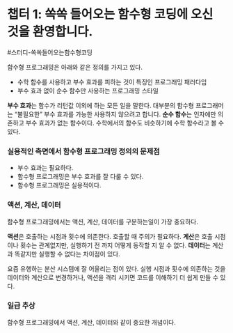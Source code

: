 # 챕터 1: 쏙쏙 들어오는 함수형 코딩에 오신 것을 환영합니다.

#스터디-쏙쏙들어오는함수형코딩

함수형 프로그래밍은 아래와 같은 정의를 가지고 있다.

- 수학 함수를 사용하고 부수 효과를 피하는 것이 특징인 프로그래밍 패러다임
- 부수 효과 없이 순수 함수만 사용하는 프로그래밍 스타일

**부수 효과**는 함수가 리턴값 이외에 하는 모든 일을 말한다. 대부분의 함수형 프로그래머는 “불필요한” 부수 효과를 가능한 사용하지 않으려고 합니다. **순수 함수**는 인자에만 의존하고 부수 효과가 없는 함수이다. 수학에서의 함수도 비슷하기에 수학 함수라고 볼 수 있다.

### 실용적인 측면에서 함수형 프로그래밍 정의의 문제점

- 부수 효과는 필요하다.
- 함수형 프로그래밍은 부수 효과를 잘 다룰 수 있다.
- 함수형 프로그래밍은 실용적이다.

### 액션, 계산, 데이터

함수형 프로그래밍에서는 액션, 계산, 데이터를 구분하는일이 가장 중요하다.

**액션**은 호출하는 시점과 횟수에 의존한다. 호출할 때 주의가 필요하다. **계산**은 호출 시점이나 횟수는 관계없지만, 실행하기 전 까지 어떻게 동작할 지 알 수 없다. **데이터**는 계산과 똑같지만 실행할 수 없다는 차이점이 있다.

요즘 유행하는 분산 시스템에 잘 어울리는 점이 있다. 실행 시점과 횟수에 의존하는 것을 데이터와 계산으로 변경하거나, 액션을 격리 시키면 코드를 이해하기 더 쉽게 만들 수 있다.

### 일급 추상

함수형 프로그래밍에서 액션, 계산, 데이터와 같이 중요한 개념이다.
